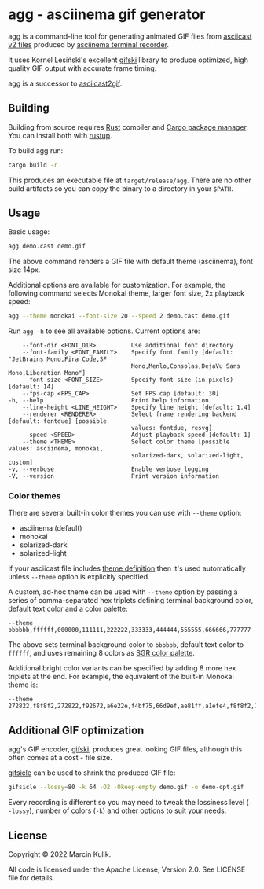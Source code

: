 # agg - asciinema gif generator

agg is a command-line tool for generating animated GIF files from [asciicast v2
files](https://github.com/asciinema/asciinema/blob/master/doc/asciicast-v2.md)
produced by [asciinema terminal
recorder](https://github.com/asciinema/asciinema).

It uses Kornel Lesiński's excellent
[gifski](https://github.com/ImageOptim/gifski) library to produce optimized,
high quality GIF output with accurate frame timing.

agg is a successor to
[asciicast2gif](https://github.com/asciinema/asciicast2gif).

## Building

Building from source requires [Rust](https://www.rust-lang.org/) compiler and
[Cargo package manager](https://doc.rust-lang.org/cargo/). You can install both
with [rustup](https://rustup.rs/).

To build agg run:

```bash
cargo build -r
```

This produces an executable file at `target/release/agg`. There are no other
build artifacts so you can copy the binary to a directory in your `$PATH`.

## Usage

Basic usage:

```bash
agg demo.cast demo.gif
```

The above command renders a GIF file with default theme (asciinema), font size
14px.

Additional options are available for customization. For example, the following
command selects Monokai theme, larger font size, 2x playback speed:

```bash
agg --theme monokai --font-size 20 --speed 2 demo.cast demo.gif
```

Run `agg -h` to see all available options. Current options are:

```
    --font-dir <FONT_DIR>          Use additional font directory
    --font-family <FONT_FAMILY>    Specify font family [default: "JetBrains Mono,Fira Code,SF
                                   Mono,Menlo,Consolas,DejaVu Sans Mono,Liberation Mono"]
    --font-size <FONT_SIZE>        Specify font size (in pixels) [default: 14]
    --fps-cap <FPS_CAP>            Set FPS cap [default: 30]
-h, --help                         Print help information
    --line-height <LINE_HEIGHT>    Specify line height [default: 1.4]
    --renderer <RENDERER>          Select frame rendering backend [default: fontdue] [possible
                                   values: fontdue, resvg]
    --speed <SPEED>                Adjust playback speed [default: 1]
    --theme <THEME>                Select color theme [possible values: asciinema, monokai,
                                   solarized-dark, solarized-light, custom]
-v, --verbose                      Enable verbose logging
-V, --version                      Print version information
```

### Color themes

There are several built-in color themes you can use with `--theme` option:

- asciinema (default)
- monokai
- solarized-dark
- solarized-light

If your asciicast file includes [theme
definition](https://github.com/asciinema/asciinema/blob/develop/doc/asciicast-v2.md#theme)
then it's used automatically unless `--theme` option is explicitly specified.

A custom, ad-hoc theme can be used with `--theme` option by passing a series of
comma-separated hex triplets defining terminal background color, default text
color and a color palette:

```
--theme bbbbbb,ffffff,000000,111111,222222,333333,444444,555555,666666,777777
```

The above sets terminal background color to `bbbbbb`, default text color to `ffffff`,
and uses remaining 8 colors as [SGR color
palette](https://en.wikipedia.org/wiki/ANSI_escape_code#Colors).

Additional bright color variants can be specified by adding 8 more hex triplets
at the end. For example, the equivalent of the built-in Monokai theme is:

```
--theme 272822,f8f8f2,272822,f92672,a6e22e,f4bf75,66d9ef,ae81ff,a1efe4,f8f8f2,75715e,f92672,a6e22e,f4bf75,66d9ef,ae81ff,a1efe4,f9f8f5
```

## Additional GIF optimization

agg's GIF encoder, [gifski](https://github.com/ImageOptim/gifski), produces
great looking GIF files, although this often comes at a cost - file size.

[gifsicle](https://www.lcdf.org/gifsicle/) can be used to shrink the produced GIF file:

```bash
gifsicle --lossy=80 -k 64 -O2 -Okeep-empty demo.gif -o demo-opt.gif
```

Every recording is different so you may need to tweak the lossiness level
(`--lossy`), number of colors (`-k`) and other options to suit your needs.

## License

Copyright &copy; 2022 Marcin Kulik.

All code is licensed under the Apache License, Version 2.0. See LICENSE file for details.

